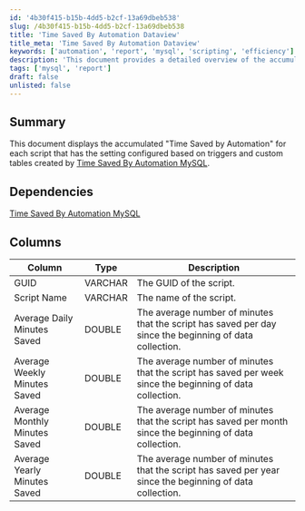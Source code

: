 ```yaml
---
id: '4b30f415-b15b-4dd5-b2cf-13a69dbeb538'
slug: /4b30f415-b15b-4dd5-b2cf-13a69dbeb538
title: 'Time Saved By Automation Dataview'
title_meta: 'Time Saved By Automation Dataview'
keywords: ['automation', 'report', 'mysql', 'scripting', 'efficiency']
description: 'This document provides a detailed overview of the accumulated "Time Saved by Automation" for scripts configured with specific triggers and custom tables. It includes dependencies, a breakdown of relevant columns, and how to interpret the data for improved efficiency and performance in automation tasks.'
tags: ['mysql', 'report']
draft: false
unlisted: false
---
```


## Summary

This document displays the accumulated "Time Saved by Automation" for each script that has the setting configured based on triggers and custom tables created by [Time Saved By Automation MySQL](/docs/3e0ab351-497a-4e39-96d7-a7bec5fc92d8).

## Dependencies

[Time Saved By Automation MySQL](/docs/3e0ab351-497a-4e39-96d7-a7bec5fc92d8)

## Columns

| Column                         | Type    | Description                                                                                           |
|--------------------------------|---------|-------------------------------------------------------------------------------------------------------|
| GUID                           | VARCHAR | The GUID of the script.                                                                               |
| Script Name                   | VARCHAR | The name of the script.                                                                                |
| Average Daily Minutes Saved    | DOUBLE  | The average number of minutes that the script has saved per day since the beginning of data collection. |
| Average Weekly Minutes Saved    | DOUBLE  | The average number of minutes that the script has saved per week since the beginning of data collection. |
| Average Monthly Minutes Saved    | DOUBLE  | The average number of minutes that the script has saved per month since the beginning of data collection. |
| Average Yearly Minutes Saved     | DOUBLE  | The average number of minutes that the script has saved per year since the beginning of data collection. |



